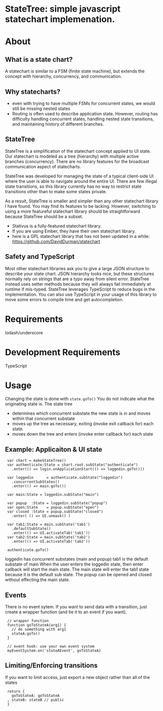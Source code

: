 # StateTree: simple javascript statechart implemenation.

# About


## What is a state chart?

A statechart is similar to a FSM (finite state machine), but extends the concept with hierarchy, concurrency, and communication.


## Why statecharts?

* even with trying to have multiple FSMs for concurrent states, we would still be missing nested states
* Routing is often used to describe application state. However, routing has difficulty handling concurrent states, handling nested state transitions, and maintaining history of different branches.


## StateTree

StateTree is a simplification of the statechart concept applied to UI state.
Our statechart is modeled as a tree (hierarchy) with multiple active branches (concurrency).
There are no library features for the broadcast communication aspect of statecharts.

StateTree was developed for managing the state of a typical client-side UI where the user is able to navigate around the entire UI.
There are few illegal state transitions, so this library currently has no way to restrict state transitions other than to make some states private.

As a result, StateTree is smaller and simpler than any other statechart library I have found.
You may find its features to be lacking.
However, switching to using a more featureful statechart library should be straightforward because StateTree should be a subset.

* Stativus is a fully-featured statechart library.
* If you are using Ember, they have their own statechart library.
* here is a GPL statechart library that has not been updated in a while: https://github.com/DavidDurman/statechart


## Safety and TypeScript

Most other statechart libraries ask you to give a large JSON structure to describe your state chart.
JSON hierarchy looks nice, but these structures normally rely on strings that are a typo away from silent error.
StateTree instead uses setter methods because they will always fail immediately at runtime if mis-typed.
StateTree leverages TypeScript to reduce bugs in the implementation.
You can also use TypeScript in your usage of this library to move some errors to compile time and get autocompletion.


# Requirements

lodash/underscore


# Development Requirements

TypeScript


# Usage

Changing the state is done with `state.goTo()`
You do not indicate what the originating state is.
The state tree 
 * determines which concurrent substate the new state is in and moves within that concurrent substate
 * moves up the tree as necessary, exiting (invoke exit callback for) each state.
 * moves down the tree and enters (invoke enter callback for) each state


## Example: Applicaiton & UI state

     var chart = makeStateTree()
     var authenticate:State = chart.root.subState("authenticate")
       .enter(() => login.onApplicationStart(() => loggedin.goTo()))

     var loggedin      = authenticate.subState("loggedin")
       .concurrentSubStates()
       .enter(() => main.goTo())

     var main:State = loggedin.subState("main")

     var popup  :State = loggedin.subState("popup")
     var open:State    = popup.subState("open")
     var closed :State = popup.subState("closed")
       .enter( () => UI.unmask() )

     var tab1:State = main.subState('tab1')
       .defaultSubState()
       .enter(() => UI.activateTab('tab1'))
     var tab2:State = main.subState('tab2')
       .enter(() => UI.activateTab('tab2'))

     authenticate.goTo()


loggedin has concurrent substates (main and popup)
tab1 is the default substate of main
When the user enters the loggedin state, then enter callback will start the main state.
The main state will enter the tab1 state because it is the default sub state.
The popup can be opened and closed without effecting the main state.


## Events

There is no event sytem.
If you want to send data with a transition, just create a wrapper function (and tie it to an event if you want).

     // wrapper function
     function goToStateA(arg1) {
       // do something with arg1
       stateA.goTo()
     } 

     // event hook: use your own event system
     myEventSystem.on('stateAEvent', goToStateA)


## Limiting/Enforcing transitions

If you want to limit access, just export a new object rather than all of the states

     return {
       goToStateA: goToStateA
     , stateB: stateB // public
     }
